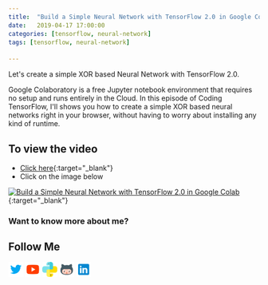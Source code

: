 ```yaml
---
title:  "Build a Simple Neural Network with TensorFlow 2.0 in Google Colab"
date:   2019-04-17 17:00:00
categories: [tensorflow, neural-network]
tags: [tensorflow, neural-network]

---
```


Let's create a simple XOR based Neural Network with TensorFlow 2.0.

Google Colaboratory is a free Jupyter notebook environment that requires no setup and runs entirely in the Cloud. In this episode of Coding TensorFlow, I'll shows you how to create a simple XOR based neural networks right in your browser, without having to worry about installing any kind of runtime.


## To view the video
* [Click here](https://youtu.be/Yn27il27g5s){:target="_blank"}
* Click on the image below

[![Build a Simple Neural Network with TensorFlow 2.0 in Google Colab](http://img.youtube.com/vi/Yn27il27g5s/0.jpg)](http://www.youtube.com/watch?v=Yn27il27g5s){:target="_blank"}

### Want to know more about me?
## Follow Me
<a href="https://twitter.com/_bhaveshbhatt" target="_blank"><img class="ai-subscribed-social-icon" src="/assets/images/tw.png" width="30"></a>
<a href="https://www.youtube.com/bhaveshbhatt8791/" target="_blank"><img class="ai-subscribed-social-icon" src="/assets/images/ytb.png" width="30"></a>
<a href="https://www.youtube.com/PythonTricks/" target="_blank"><img class="ai-subscribed-social-icon" src="/assets/images/python_logo.png" width="30"></a>
<a href="https://github.com/bhattbhavesh91" target="_blank"><img class="ai-subscribed-social-icon" src="/assets/images/gthb.png" width="30"></a>
<a href="https://www.linkedin.com/in/bhattbhavesh91/" target="_blank"><img class="ai-subscribed-social-icon" src="/assets/images/lnkdn.png" width="30"></a>
